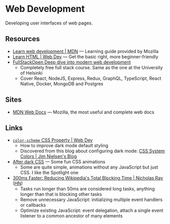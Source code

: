 # Web Development

Developing user interfaces of web pages.

## Resources

- [Learn web development | MDN](https://developer.mozilla.org/en-US/docs/Learn)
  — Learning guide provided by Mozilla
- [Learn HTML | Web Dev](https://web.dev/learn/html/) — Get the basic right,
  more beginner-friendly
- [FullStackOpen Deep dive into modern web development](https://fullstackopen.com/en/)
  - Completely free full stack course. Same as the one at the University of
    Helsinki
  - Cover React, NodeJS, Express, Redux, GraphQL, TypeScript, React Native,
    Docker, MongoDB and Postgres

## Sites

- [MDN Web Docs](https://developer.mozilla.org/en-US/docs/Web) — Mozilla, the
  most useful and complete web docs

## Links

- [`color-scheme` CSS Property | Web Dev](https://web.dev/color-scheme/)
  - How to improve dark mode default styling
  - Discovered from this blog about configuring dark mode:
    [CSS System Colors | Jim Nielsen's Blog](https://blog.jim-nielsen.com/2021/css-system-colors/)
- [After dark CSS](https://www.bryanbraun.com/after-dark-css/) — Some fun CSS
  animations
  - Some are quite simple, animations without any JavaScript but just CSS. I
    like the Spotlight one
- [300ms Faster: Reducing Wikipedia's Total Blocking Time | Nicholas Ray](https://www.nray.dev/blog/300ms-faster-reducing-wikipedias-total-blocking-time/)
  ([HN](https://news.ycombinator.com/item?id=36113430))
  - Tasks run longer than 50ms are considered long tasks, anything longer than
    that is blocking other tasks
  - Remove unnecessary JavaScript: initializing multiple event handlers or
    callbacks
  - Optimize existing JavaScript: event delegation, attach a single event
    listener to a common ancestor of many elements
